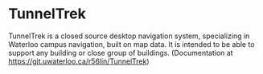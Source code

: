 # TunnelTrek
TunnelTrek is a closed source desktop navigation system, specializing in Waterloo campus navigation, built on map data. It is intended to be able to support any building or close group of buildings.
(Documentation at https://git.uwaterloo.ca/r56lin/TunnelTrek)
